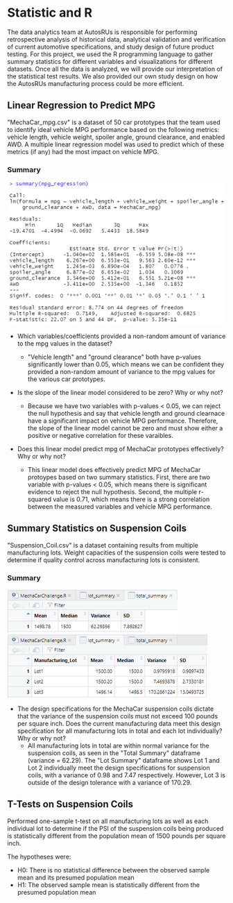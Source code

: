 # Statistic and R
The data analytics team at AutosRUs is responsible for performing retrospective analysis of historical data, analytical validation and verification of current automotive specifications, and study design of future product testing. For this project, we used the R programming language to gather summary statistics for different variables and visualizations for different datasets. Once all the data is analyzed, we will provide our interpretation of the statistical test results. We also provided our own study design on how the AutosRUs manufacturing process could be more efficient.

## Linear Regression to Predict MPG
"MechaCar_mpg.csv" is a dataset of 50 car prototypes that the team used to identify ideal vehicle MPG performance based on the following metrics: vehicle length, vehicle weight, spoiler angle, ground clearance, and enabled AWD. A multiple linear regression model was used to predict which of these metrics (if any) had the most impact on vehicle MPG. 

### Summary
![Image of MPG Regression](https://github.com/jpb12002/MechaCar_Statistical_Analysis/blob/main/Images/MPG%20Linear%20Regression.png)

- Which variables/coefficients provided a non-random amount of variance to the mpg values in the dataset?
  - "Vehicle length" and "ground clearance" both have p-values significantly lower than 0.05, which means we can be confident they provided a non-random amount of variance to the mpg values for the various car prototypes. 

- Is the slope of the linear model considered to be zero? Why or why not?
  - Because we have two variables with p-values < 0.05, we can reject the null hypothesis and say that vehicle length and ground clearnace have a significant impact on vehicle MPG performance. Therefore, the slope of the linear model cannot be zero and must show either a positive or negative correlation for these varaibles.

- Does this linear model predict mpg of MechaCar prototypes effectively? Why or why not?
  - This linear model does effectively predict MPG of MechaCar protoypes based on two summary statistics. First, there are two variable with p-values < 0.05, which means there is significant evidence to reject the null hypothesis. Second, the multiple r-squared value is 0.71, which means there is a strong correlation between the measured variables and vehicle MPG performance. 

## Summary Statistics on Suspension Coils
"Suspension_Coil.csv" is a dataset containing results from multiple manufacturing lots. Weight capacities of the suspension coils were tested to determine if quality control across manufacturing lots is consistent.

### Summary
![Image of Total Summary](https://github.com/jpb12002/MechaCar_Statistical_Analysis/blob/main/Images/Total_Summary.png)
![Image of Lot Summary](https://github.com/jpb12002/MechaCar_Statistical_Analysis/blob/main/Images/Lot_Summary.png)

- The design specifications for the MechaCar suspension coils dictate that the variance of the suspension coils must not exceed 100 pounds per square inch. Does the current manufacturing data meet this design specification for all manufacturing lots in total and each lot individually? Why or why not?
  - All manufacturing lots in total are within normal variance for the suspension coils, as seen in the "Total Summary" dataframe (variance = 62.29). The "Lot Summary" dataframe shows Lot 1 and Lot 2 individually meet the design specifications for suspension coils, with a variance of 0.98 and 7.47 respectively. However, Lot 3 is outside of the design tolerance with a variance of 170.29.

## T-Tests on Suspension Coils
Performed one-sample t-test on all manufacturing lots as well as each individual lot to determine if the PSI of the suspension coils being produced is statistically different from the population mean of 1500 pounds per square inch.

The hypotheses were:
- H0: There is no statistical difference between the observed sample mean and its presumed population mean
- H1: The observed sample mean is statistically different from the presumed population mean

